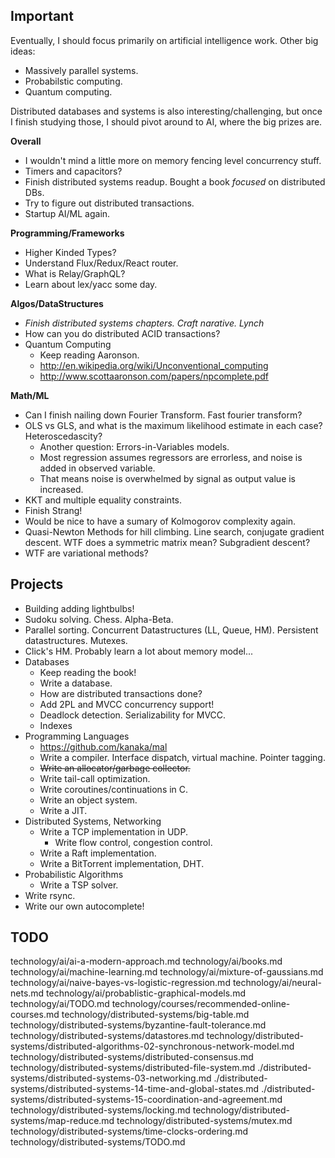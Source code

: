 ## Important

Eventually, I should focus primarily on artificial intelligence
work. Other big ideas:

* Massively parallel systems.
* Probabilstic computing.
* Quantum computing.

Distributed databases and systems is also interesting/challenging, but
once I finish studying those, I should pivot around to AI, where the
big prizes are.

**Overall**

* I wouldn't mind a little more on memory fencing level concurrency
  stuff.
* Timers and capacitors?
* Finish distributed systems readup. Bought a book *focused* on
  distributed DBs.
* Try to figure out distributed transactions.
* Startup AI/ML again.

**Programming/Frameworks**

* Higher Kinded Types?
* Understand Flux/Redux/React router.
* What is Relay/GraphQL?
* Learn about lex/yacc some day.

**Algos/DataStructures**

* *Finish distributed systems chapters. Craft narative. Lynch*
* How can you do distributed ACID transactions?
* Quantum Computing
    * Keep reading Aaronson.
    * http://en.wikipedia.org/wiki/Unconventional_computing
    * http://www.scottaaronson.com/papers/npcomplete.pdf

**Math/ML**

* Can I finish nailing down Fourier Transform. Fast fourier transform?
* OLS vs GLS, and what is the maximum likelihood estimate in each
  case? Heteroscedascity?
    * Another question: Errors-in-Variables models.
    * Most regression assumes regressors are errorless, and noise is
      added in observed variable.
    * That means noise is overwhelmed by signal as output value is
      increased.
* KKT and multiple equality constraints.
* Finish Strang!
* Would be nice to have a sumary of Kolmogorov complexity again.
* Quasi-Newton Methods for hill climbing. Line search, conjugate
  gradient descent. WTF does a symmetric matrix mean? Subgradient
  descent?
* WTF are variational methods?

## Projects

* Building adding lightbulbs!
* Sudoku solving. Chess. Alpha-Beta.
* Parallel sorting. Concurrent Datastructures (LL, Queue,
  HM). Persistent datastructures. Mutexes.
* Click's HM. Probably learn a lot about memory model...
* Databases
    * Keep reading the book!
    * Write a database.
    * How are distributed transactions done?
    * Add 2PL and MVCC concurrency support!
    * Deadlock detection. Serializability for MVCC.
    * Indexes
* Programming Languages
    * https://github.com/kanaka/mal
    * Write a compiler. Interface dispatch, virtual machine. Pointer
      tagging.
    * <del>Write an allocator/garbage collector.</del>
    * Write tail-call optimization.
    * Write coroutines/continuations in C.
    * Write an object system.
    * Write a JIT.
* Distributed Systems, Networking
    * Write a TCP implementation in UDP.
        * Write flow control, congestion control.
    * Write a Raft implementation.
    * Write a BitTorrent implementation, DHT.
* Probabilistic Algorithms
    * Write a TSP solver.
* Write rsync.
* Write our own autocomplete!

## TODO

technology/ai/ai-a-modern-approach.md
technology/ai/books.md
technology/ai/machine-learning.md
technology/ai/mixture-of-gaussians.md
technology/ai/naive-bayes-vs-logistic-regression.md
technology/ai/neural-nets.md
technology/ai/probablistic-graphical-models.md
technology/ai/TODO.md
technology/courses/recommended-online-courses.md
technology/distributed-systems/big-table.md
technology/distributed-systems/byzantine-fault-tolerance.md
technology/distributed-systems/datastores.md
technology/distributed-systems/distributed-algorithms-02-synchronous-network-model.md
technology/distributed-systems/distributed-consensus.md
technology/distributed-systems/distributed-file-system.md
./distributed-systems/distributed-systems-03-networking.md
./distributed-systems/distributed-systems-14-time-and-global-states.md
./distributed-systems/distributed-systems-15-coordination-and-agreement.md
technology/distributed-systems/locking.md
technology/distributed-systems/map-reduce.md
technology/distributed-systems/mutex.md
technology/distributed-systems/time-clocks-ordering.md
technology/distributed-systems/TODO.md
